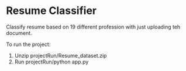 # Resume Classifier

Classify resume based on 19 different profession with just uploading teh document.

To run the project:
1. Unzip projectRun/Resume_dataset.zip
2. Run projectRun/python app.py
